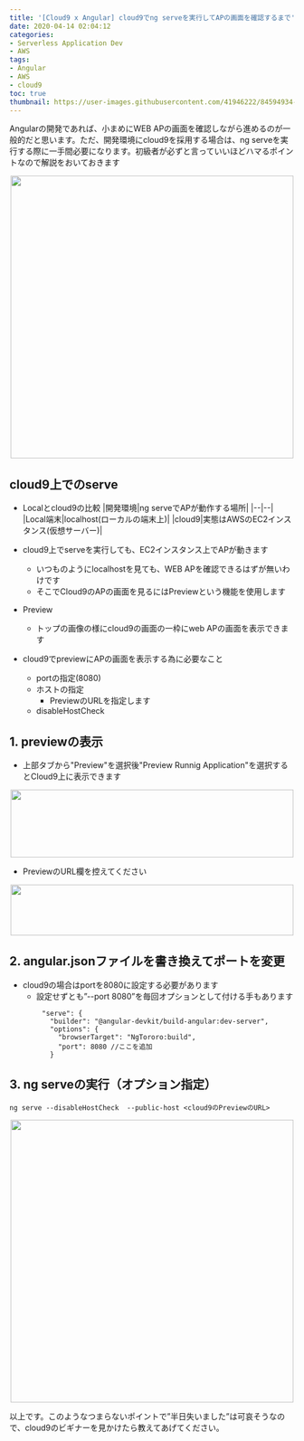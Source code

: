 ```yaml
---
title: '[Cloud9 x Angular] cloud9でng serveを実行してAPの画面を確認するまで'
date: 2020-04-14 02:04:12
categories:
- Serverless Application Dev
- AWS
tags: 
- Angular
- AWS
- cloud9
toc: true
thumbnail: https://user-images.githubusercontent.com/41946222/84594934-3bcc7480-ae90-11ea-925a-580c62ac983d.png
---
```


Angularの開発であれば、小まめにWEB APの画面を確認しながら進めるのが一般的だと思います。ただ、開発環境にcloud9を採用する場合は、ng serveを実行する際に一手間必要になります。初級者が必ずと言っていいほどハマるポイントなので解説をおいておきます

<div style="text-align:center;">
<img src="https://user-images.githubusercontent.com/41946222/79135318-1d8fbd00-7dea-11ea-9e6d-31134f1ad284.png" height="500px" width="500px">
</div>

<!-- toc -->

## cloud9上でのserve
- Localとcloud9の比較
|開発環境|ng serveでAPが動作する場所|
|--|--|
|Local端末|localhost(ローカルの端末上)|
|cloud9|実態はAWSのEC2インスタンス(仮想サーバー)|

- cloud9上でserveを実行しても、EC2インスタンス上でAPが動きます
    - いつものようにlocalhostを見ても、WEB APを確認できるはずが無いわけです
    - そこでCloud9のAPの画面を見るにはPreviewという機能を使用します
- Preview
    - トップの画像の様にcloud9の画面の一枠にweb APの画面を表示できます

- cloud9でpreviewにAPの画面を表示する為に必要なこと
    - portの指定(8080)
    - ホストの指定
        - PreviewのURLを指定します
    - disableHostCheck

## 1. previewの表示

- 上部タブから"Preview"を選択後"Preview Runnig Application"を選択するとCloud9上に表示できます

<div style="text-align:center;">
<img src="https://user-images.githubusercontent.com/41946222/79140551-246efd80-7df3-11ea-96fb-53cf6c52fb14.png" height="120px" width="500px">
</div>

- PreviewのURL欄を控えてください
<div style="text-align:center;">
<img src="https://user-images.githubusercontent.com/41946222/79140788-7dd72c80-7df3-11ea-95dc-1b8aa05ae4ff.png" height="90px" width="500px">
</div>


## 2. angular.jsonファイルを書き換えてポートを変更
- cloud9の場合はportを8080に設定する必要があります
    - 設定せずとも”--port 8080”を毎回オプションとして付ける手もあります
```
        "serve": {
          "builder": "@angular-devkit/build-angular:dev-server",
          "options": {
            "browserTarget": "NgTororo:build",
            "port": 8080 //ここを追加
          }
```

## 3. ng serveの実行（オプション指定）
```
ng serve --disableHostCheck  --public-host <cloud9のPreviewのURL> 
```

<div style="text-align:center;">
<img src="https://user-images.githubusercontent.com/41946222/79135318-1d8fbd00-7dea-11ea-9e6d-31134f1ad284.png" height="500px" width="500px">
</div>

以上です。このようなつまらないポイントで”半日失いました”は可哀そうなので、cloud9のビギナーを見かけたら教えてあげてください。